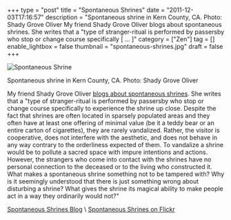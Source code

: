 +++
type = "post"
title = "Spontaneous Shrines"
date = "2011-12-03T17:16:57"
description = "Spontaneous shrine in Kern County, CA. Photo: Shady Grove Oliver My friend Shady Grove Oliver blogs about spontaneous shrines. She writes that a \"type of stranger-ritual is performed by passersby who stop or change course specifically [ ... ]"
category = ["Zen"]
tag = []
enable_lightbox = false
thumbnail = "spontaneous-shrines.jpg"
draft = false
+++

<p><img style="display:block; margin-left:auto; margin-right:auto;" src="spontaneous-shrines.jpg" title="Spontaneous Shrine" /></p>
<p>Spontaneous shrine in Kern County, CA. Photo: Shady Grove Oliver</p>
<p>My friend Shady Grove Oliver <a href="http://spontaneousshrines.wordpress.com/">blogs about spontaneous
shrines</a>. She writes that a
"type of stranger-ritual is performed by passersby who stop or change
course specifically to experience the shrine up close. Despite the fact
that shrines are often located in sparsely populated areas and they
often have at least one offering of minimal value (be it a teddy bear or
an entire carton of cigarettes), they are rarely vandalized. Rather, the
visitor is cooperative, does not interfere with the aesthetic, and does
not behave in any way contrary to the orderliness expected of them. To
vandalize a shrine would be to pollute a sacred space with impure
intentions and actions. However, the strangers who come into contact
with the shrines have no personal connection to the deceased or to the
living who constructed it. What makes a spontaneous shrine something not
to be tampered with? Why is it seemingly understood that there is just
something wrong about disturbing a shrine? What gives the shrine its
magical ability to make people act in a way they ordinarily would not?"</p>
<p><a href="http://spontaneousshrines.wordpress.com/">Spontaneous Shrines Blog</a> \
 <a href="http://www.flickr.com/photos/spontaneousshrines/">Spontaneous Shrines on
Flickr</a></p>
